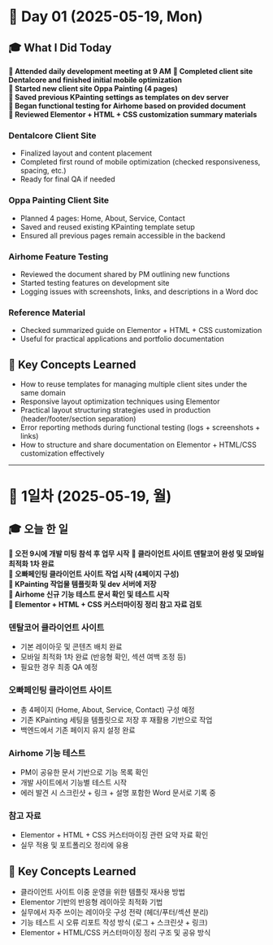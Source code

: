 # 📅 Day 01 (2025-05-19, Mon)

## 🎓 What I Did Today
**📌 Attended daily development meeting at 9 AM**
**📌 Completed client site Dentalcore and finished initial mobile optimization**  
**📌 Started new client site Oppa Painting (4 pages)**  
**📌 Saved previous KPainting settings as templates on dev server**  
**📌 Began functional testing for Airhome based on provided document**  
**📌 Reviewed Elementor + HTML + CSS customization summary materials**

### Dentalcore Client Site  
- Finalized layout and content placement  
- Completed first round of mobile optimization (checked responsiveness, spacing, etc.)  
- Ready for final QA if needed

### Oppa Painting Client Site  
- Planned 4 pages: Home, About, Service, Contact  
- Saved and reused existing KPainting template setup  
- Ensured all previous pages remain accessible in the backend

### Airhome Feature Testing  
- Reviewed the document shared by PM outlining new functions  
- Started testing features on development site  
- Logging issues with screenshots, links, and descriptions in a Word doc

### Reference Material  
- Checked summarized guide on Elementor + HTML + CSS customization  
- Useful for practical applications and portfolio documentation

## 🧠 Key Concepts Learned

- How to reuse templates for managing multiple client sites under the same domain  
- Responsive layout optimization techniques using Elementor  
- Practical layout structuring strategies used in production (header/footer/section separation)  
- Error reporting methods during functional testing (logs + screenshots + links)  
- How to structure and share documentation on Elementor + HTML/CSS customization effectively

---

# 📅 1일차 (2025-05-19, 월)

## 🎓 오늘 한 일

**📌 오전 9시에 개발 미팅 참석 후 업무 시작**
**📌 클라이언트 사이트 덴탈코어 완성 및 모바일 최적화 1차 완료**  
**📌 오빠페인팅 클라이언트 사이트 작업 시작 (4페이지 구성)**  
**📌 KPainting 작업물 템플릿화 및 dev 서버에 저장**  
**📌 Airhome 신규 기능 테스트 문서 확인 및 테스트 시작**  
**📌 Elementor + HTML + CSS 커스터마이징 정리 참고 자료 검토**

### 덴탈코어 클라이언트 사이트  
- 기본 레이아웃 및 콘텐츠 배치 완료  
- 모바일 최적화 1차 완료 (반응형 확인, 섹션 여백 조정 등)  
- 필요한 경우 최종 QA 예정

### 오빠페인팅 클라이언트 사이트  
- 총 4페이지 (Home, About, Service, Contact) 구성 예정  
- 기존 KPainting 세팅을 템플릿으로 저장 후 재활용 기반으로 작업  
- 백엔드에서 기존 페이지 유지 설정 완료

### Airhome 기능 테스트  
- PM이 공유한 문서 기반으로 기능 목록 확인  
- 개발 사이트에서 기능별 테스트 시작  
- 에러 발견 시 스크린샷 + 링크 + 설명 포함한 Word 문서로 기록 중

### 참고 자료  
- Elementor + HTML + CSS 커스터마이징 관련 요약 자료 확인  
- 실무 적용 및 포트폴리오 정리에 유용

## 🧠 Key Concepts Learned

- 클라이언트 사이트 이중 운영을 위한 템플릿 재사용 방법  
- Elementor 기반의 반응형 레이아웃 최적화 기법  
- 실무에서 자주 쓰이는 레이아웃 구성 전략 (헤더/푸터/섹션 분리)  
- 기능 테스트 시 오류 리포트 작성 방식 (로그 + 스크린샷 + 링크)  
- Elementor + HTML/CSS 커스터마이징 정리 구조 및 공유 방식
